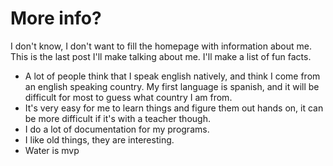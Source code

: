 # More info?

I don't know, I don't want to fill the homepage with information about me. This is the last post I'll make talking about me. I'll make a list of fun facts.

- A lot of people think that I speak english natively, and think I come from an english speaking country. My first language is spanish, and it will be difficult for most to guess what country I am from.
- It's very easy for me to learn things and figure them out hands on, it can be more difficult if it's with a teacher though.
- I do a lot of documentation for my programs.
- I like old things, they are interesting.
- Water is mvp
